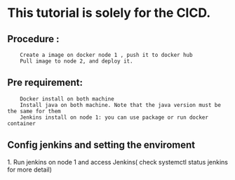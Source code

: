 # This tutorial is solely for the CICD.
## Procedure :

        Create a image on docker node 1 , push it to docker hub 
        Pull image to node 2, and deploy it.          
## Pre requirement:

        Docker install on both machine 
        Install java on both machine. Note that the java version must be the same for them 
        Jenkins install on node 1: you can use package or run docker container 
    

## Config jenkins and setting the enviroment
<break>
        1. Run jenkins  on node 1 and access Jenkins( check systemctl status jenkins for more detail)
